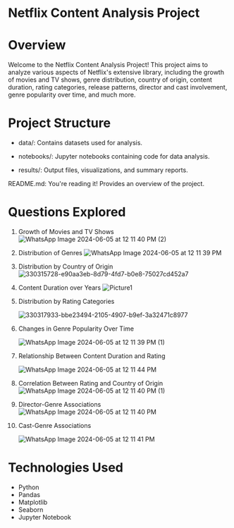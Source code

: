 # Netflix Content Analysis Project

# Overview

Welcome to the Netflix Content Analysis Project! This project aims to analyze various aspects of Netflix's extensive library, including the growth of movies and TV shows, genre distribution, country of origin, content duration, rating categories, release patterns, director and cast involvement, genre popularity over time, and much more.

# Project Structure

- data/: Contains datasets used for analysis.

- notebooks/: Jupyter notebooks containing code for data analysis.

- results/: Output files, visualizations, and summary reports.

README.md: You're reading it! Provides an overview of the project.


# Questions Explored

1. Growth of Movies and TV Shows
    ![WhatsApp Image 2024-06-05 at 12 11 40 PM (2)](https://github.com/SanketUgalmugale/NetflixDataAnalysis/assets/152426878/cd8cdc74-ba38-4895-bb69-030490d0fc2f)

2. Distribution of Genres
![WhatsApp Image 2024-06-05 at 12 11 39 PM](https://github.com/SanketUgalmugale/NetflixDataAnalysis/assets/152426878/78f0064b-b374-4891-8a96-e091828188f1)

3. Distribution by Country of Origin
   ![330315728-e90aa3eb-8d79-4fd7-b0e8-75027cd452a7](https://github.com/SanketUgalmugale/NetflixDataAnalysis/assets/152426878/734eb3b0-a9e3-4be1-a2f6-d03ce30d9ba9)

4. Content Duration over Years
   ![Picture1](https://github.com/SanketUgalmugale/NetflixDataAnalysis/assets/152426878/6e693698-7480-4541-acb8-0c1823834256)

5. Distribution by Rating Categories
   
   ![330317933-bbe23494-2105-4907-b9ef-3a32471c8977](https://github.com/SanketUgalmugale/NetflixDataAnalysis/assets/152426878/5b3ba522-c05c-4c37-868a-d9dac0b4d2cf)

6. Changes in Genre Popularity Over Time
   
   ![WhatsApp Image 2024-06-05 at 12 11 39 PM (1)](https://github.com/SanketUgalmugale/NetflixDataAnalysis/assets/152426878/df36f01e-2d85-4e6e-897e-9bd75a82677f)

7. Relationship Between Content Duration and Rating
   
   ![WhatsApp Image 2024-06-05 at 12 11 44 PM](https://github.com/SanketUgalmugale/NetflixDataAnalysis/assets/152426878/635abf75-73a6-4ed2-9343-5242deb6b8be)

8. Correlation Between Rating and Country of Origin
   ![WhatsApp Image 2024-06-05 at 12 11 40 PM (1)](https://github.com/SanketUgalmugale/NetflixDataAnalysis/assets/152426878/faf4c5ce-0f44-49ff-ad10-f8dbed5c4c39)

9. Director-Genre Associations
    ![WhatsApp Image 2024-06-05 at 12 11 40 PM](https://github.com/SanketUgalmugale/NetflixDataAnalysis/assets/152426878/310d4863-dd4c-407f-88cb-309dbd665f2a)

10. Cast-Genre Associations
    
    ![WhatsApp Image 2024-06-05 at 12 11 41 PM](https://github.com/SanketUgalmugale/NetflixDataAnalysis/assets/152426878/75915a73-8aac-4820-948a-83f01a19db50)


# Technologies Used
- Python
- Pandas
- Matplotlib
- Seaborn
- Jupyter Notebook
  
   

   
